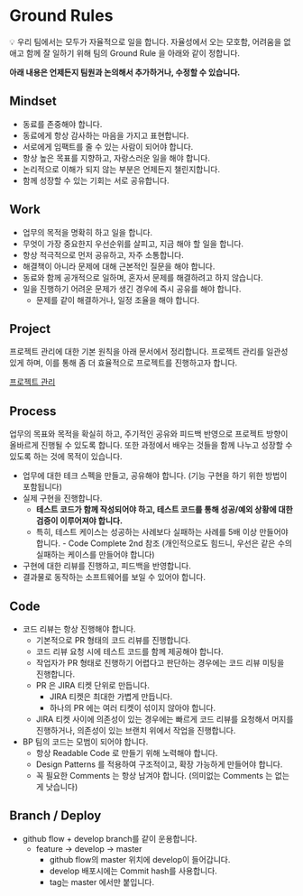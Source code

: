 # Ground Rules

<aside>
💡 우리 팀에서는 모두가 자율적으로 일을 합니다. 자율성에서 오는 모호함, 어려움을 없애고 함께 잘 일하기 위해 팀의 Ground Rule 을 아래와 같이 정합니다.

**아래 내용은 언제든지 팀원과 논의해서 추가하거나, 수정할 수 있습니다.**
</aside>

## Mindset

- 동료를 존중해야 합니다.
- 동료에게 항상 감사하는 마음을 가지고 표현합니다.
- 서로에게 임팩트를 줄 수 있는 사람이 되어야 합니다.
- 항상 높은 목표를 지향하고, 자랑스러운 일을 해야 합니다.
- 논리적으로 이해가 되지 않는 부분은 언제든지 챌린지합니다.
- 함께 성장할 수 있는 기회는 서로 공유합니다.

## Work

- 업무의 목적을 명확히 하고 일을 합니다.
- 무엇이 가장 중요한지 우선순위를 살피고, 지금 해야 할 일을 합니다.
- 항상 적극적으로 먼저 공유하고, 자주 소통합니다.
- 해결책이 아니라 문제에 대해 근본적인 질문을 해야 합니다.
- 동료와 함께 공개적으로 일하며, 혼자서 문제를 해결하려고 하지 않습니다.
- 일을 진행하기 어려운 문제가 생긴 경우에 즉시 공유를 해야 합니다.
    - 문제를 같이 해결하거나, 일정 조율을 해야 합니다.

## Project

프로젝트 관리에 대한 기본 원칙을 아래 문서에서 정리합니다. 프로젝트 관리를 일관성 있게 하며, 이를 통해 좀 더 효율적으로 프로젝트를 진행하고자 합니다.

[프로젝트 관리](https://www.notion.so/1ffc044695e14fa19c02220e77cce120)

## Process

업무의 목표와 목적을 확실히 하고, 주기적인 공유와 피드백 반영으로 프로젝트 방향이 올바르게 진행될 수 있도록 합니다. 또한 과정에서 배우는 것들을 함께 나누고 성장할 수 있도록 하는 것에 목적이 있습니다.

- 업무에 대한 테크 스펙을 만들고, 공유해야 합니다. (기능 구현을 하기 위한 방법이 포함됩니다)
- 실제 구현을 진행합니다.
    - **테스트 코드가 함께 작성되어야 하고, 테스트 코드를 통해 성공/예외 상황에 대한 검증이 이루어져야 합니다.**
    - 특히, 테스트 케이스는 성공하는 사례보다 실패하는 사례를 5배 이상 만들어야 합니다. - Code Complete 2nd 참조 (개인적으로도 힘드니, 우선은 같은 수의 실패하는 케이스를 만들어야 합니다)
- 구현에 대한 리뷰를 진행하고, 피드백을 반영합니다.
- 결과물로 동작하는 소프트웨어를 보일 수 있어야 합니다.

## Code

- 코드 리뷰는 항상 진행해야 합니다.
    - 기본적으로 PR 형태의 코드 리뷰를 진행합니다.
    - 코드 리뷰 요청 시에 테스트 코드를 함께 제공해야 합니다.
    - 작업자가 PR 형태로 진행하기 어렵다고 판단하는 경우에는 코드 리뷰 미팅을 진행합니다.
    - PR 은 JIRA 티켓 단위로 만듭니다.
        - JIRA 티켓은 최대한 가볍게 만듭니다.
        - 하나의 PR 에는 여러 티켓이 섞이지 않아야 합니다.
    - JIRA 티켓 사이에 의존성이 있는 경우에는 빠르게 코드 리뷰를 요청해서 머지를 진행하거나, 의존성이 있는 브랜치 위에서 작업을 진행합니다.
- BP 팀의 코드는 모범이 되어야 합니다.
    - 항상 Readable Code 로 만들기 위해 노력해야 합니다.
    - Design Patterns 를 적용하여 구조적이고, 확장 가능하게 만들어야 합니다.
    - 꼭 필요한 Comments 는 항상 남겨야 합니다. (의미없는 Comments 는 없는게 낫습니다)

## Branch / Deploy

- github flow + develop branch를 같이 운용합니다.
    - feature → develop → master
        - github flow의 master 위치에 develop이 들어갑니다.
        - develop 배포시에는 Commit hash를 사용합니다.
        - tag는 master 에서만 붙입니다.
